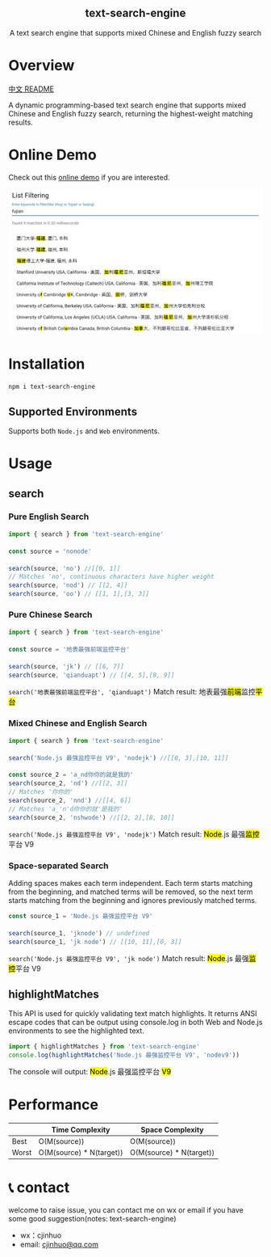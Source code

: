 <div align="center">
    <h2>text-search-engine</h2>
    <p>A text search engine that supports mixed Chinese and English fuzzy search</p>
</div>

# Overview
[中文 README](./docs/README_zh.md)

A dynamic programming-based text search engine that supports mixed Chinese and English fuzzy search, returning the highest-weight matching results.

# Online Demo
Check out this [online demo](https://cjinhuo.github.io/text-search-engine/) if you are interested.

![online-demo](./docs/online-demo.jpeg)


# Installation
```bash
npm i text-search-engine
```
## Supported Environments
Supports both `Node.js` and `Web` environments.

# Usage
## search
### Pure English Search
```javascript
import { search } from 'text-search-engine'

const source = 'nonode'

search(source, 'no') //[[0, 1]]
// Matches 'no', continuous characters have higher weight
search(source, 'nod') // [[2, 4]]
search(source, 'oo') // [[1, 1],[3, 3]]
```

### Pure Chinese Search
```javascript
import { search } from 'text-search-engine'

const source = '地表最强前端监控平台'

search(source, 'jk') // [[6, 7]]
search(source, 'qianduapt') // [[4, 5],[8, 9]]
```
`search('地表最强前端监控平台', 'qianduapt')` Match result: 地表最强<mark>前端</mark>监控<mark>平台</mark>

### Mixed Chinese and English Search
```javascript
import { search } from 'text-search-engine'

search('Node.js 最强监控平台 V9', 'nodejk') //[[0, 3],[10, 11]]

const source_2 = 'a_nd你你的就是我的'
search(source_2, 'nd') //[[2, 3]]
// Matches '你你的'
search(source_2, 'nnd') //[[4, 6]]
// Matches 'a_'n'd你你的就'是我的'
search(source_2, 'nshwode') //[[2, 2],[8, 10]]
```
`search('Node.js 最强监控平台 V9', 'nodejk')` Match result: <mark>Node</mark>.js 最强<mark>监控</mark>平台 V9

### Space-separated Search
Adding spaces makes each term independent. Each term starts matching from the beginning, and matched terms will be removed, so the next term starts matching from the beginning and ignores previously matched terms.

```javascript
const source_1 = 'Node.js 最强监控平台 V9'

search(source_1, 'jknode') // undefined
search(source_1, 'jk node') // [[10, 11],[0, 3]]
```
`search('Node.js 最强监控平台 V9', 'jk node')` Match result: <mark>Node</mark>.js 最强<mark>监控</mark>平台 V9

## highlightMatches
This API is used for quickly validating text match highlights. It returns ANSI escape codes that can be output using console.log in both Web and Node.js environments to see the highlighted text.
```javascript
import { highlightMatches } from 'text-search-engine'
console.log(highlightMatches('Node.js 最强监控平台 V9', 'nodev9'))
```
The console will output: <mark>Node</mark>.js 最强监控平台 <mark>V9</mark>

# Performance
|       | Time Complexity          | Space Complexity         |
| ----- | ------------------------ | ------------------------ |
| Best  | O(M(source))             | O(M(source))             |
| Worst | O(M(source) * N(target)) | O(M(source) * N(target)) |


# 📞 contact
welcome to raise issue, you can contact me on wx or email if you have some good suggestion(notes: text-search-engine)
* wx：cjinhuo
* email: cjinhuo@qq.com
